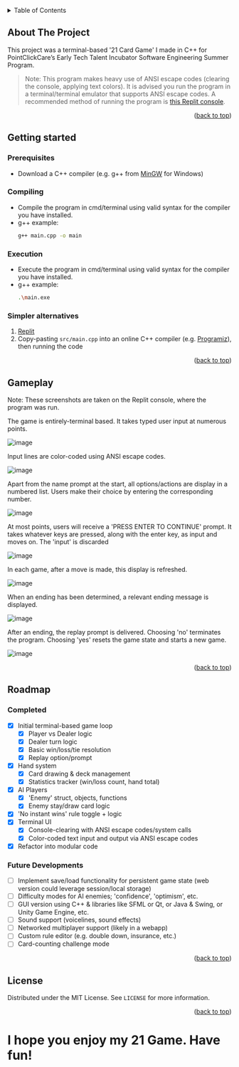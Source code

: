 <a id="readme-top"></a>
<!-- TABLE OF CONTENTS -->
<details>
  <summary>Table of Contents</summary>
  <ol>
    <li><a href="#about-the-project">About The Project</a></li>
    <li><a href="#getting-started">Getting Started</a></li>
    <li><a href="#gameplay">Gameplay</a></li>
    <li><a href="#roadmap">Roadmap</a></li>
    <li><a href="#license">License</a></li>
  </ol>
</details>

## About The Project
This project was a terminal-based '21 Card Game' I made in C++ for PointClickCare’s Early Tech Talent Incubator Software Engineering Summer Program.

> Note: This program makes heavy use of ANSI escape codes (clearing the console, applying text colors). It is advised you run the program in a terminal/terminal emulator that supports ANSI escape codes. 
> A recommended method of running the program is [this Replit console](https://replit.com/@teddycitroos/21-Game?v=1).

<p align="right">(<a href="#readme-top">back to top</a>)</p>

## Getting started
### Prerequisites
* Download a C++ compiler (e.g. g++ from [MinGW](https://github.com/niXman/mingw-builds-binaries/releases) for Windows)

### Compiling
* Compile the program in cmd/terminal using valid syntax for the compiler you have installed.
* g++ example:
  ```sh
  g++ main.cpp -o main
  ```

### Execution
* Execute the program in cmd/terminal using valid syntax for the compiler you have installed.
* g++ example:
  ```sh
  .\main.exe
  ```

### Simpler alternatives
1. [Replit](https://replit.com/@teddycitroos/21-Game?v=1)
2. Copy-pasting ```src/main.cpp``` into an online C++ compiler (e.g. [Programiz](https://www.programiz.com/cpp-programming/online-compiler/)), then running the code

<p align="right">(<a href="#readme-top">back to top</a>)</p>

## Gameplay
Note: These screenshots are taken on the Replit console, where the program was run.

The game is entirely-terminal based. It takes typed user input at numerous points.

![image](https://github.com/user-attachments/assets/0f6c73df-4e2a-4572-8628-9bb1d48e38b8)

Input lines are color-coded using ANSI escape codes.

![image](https://github.com/user-attachments/assets/31ec0f4b-a22f-484b-89d9-7f5275d384b4)

Apart from the name prompt at the start, all options/actions are display in a numbered list. Users make their choice by entering the corresponding number.

![image](https://github.com/user-attachments/assets/d95d2f10-2eaf-4a55-aba2-d497e0f0211a)

At most points, users will receive a 'PRESS ENTER TO CONTINUE' prompt. It takes whatever keys are pressed, along with the enter key, as input and moves on. The 'input' is discarded

![image](https://github.com/user-attachments/assets/33df49df-7452-4e24-ad8d-282793e048e2)

In each game, after a move is made, this display is refreshed.

![image](https://github.com/user-attachments/assets/cabd3ee6-2ebd-4a1b-a2e0-d3c8511cbd38)

When an ending has been determined, a relevant ending message is displayed.

![image](https://github.com/user-attachments/assets/aed6b228-d2ca-4080-87f8-8b02007a42e3)

After an ending, the replay prompt is delivered. Choosing 'no' terminates the program. Choosing 'yes' resets the game state and starts a new game.

![image](https://github.com/user-attachments/assets/30a007ff-d1ae-4b76-8491-1587620b4dad)

<p align="right">(<a href="#readme-top">back to top</a>)</p>

<!-- ROADMAP -->
## Roadmap
### Completed
- [x] Initial terminal-based game loop
  - [x] Player vs Dealer logic
  - [x] Dealer turn logic
  - [x] Basic win/loss/tie resolution
  - [x] Replay option/prompt
- [x] Hand system
  - [x] Card drawing & deck management
  - [x] Statistics tracker (win/loss count, hand total)
- [x] AI Players
  - [x] 'Enemy' struct, objects, functions
  - [x] Enemy stay/draw card logic 
- [x] 'No instant wins' rule toggle + logic
- [x] Terminal UI
  - [x] Console-clearing with ANSI escape codes/system calls
  - [x] Color-coded text input and output via ANSI escape codes
- [x] Refactor into modular code

### Future Developments
- [ ] Implement save/load functionality for persistent game state (web version could leverage session/local storage)
- [ ] Difficulty modes for AI enemies; 'confidence', 'optimism', etc.
- [ ] GUI version using C++ & libraries like SFML or Qt, or Java & Swing, or Unity Game Engine, etc.
- [ ] Sound support (voicelines, sound effects)  
- [ ] Networked multiplayer support (likely in a webapp)
- [ ] Custom rule editor (e.g. double down, insurance, etc.)  
- [ ] Card-counting challenge mode

<p align="right">(<a href="#readme-top">back to top</a>)</p>

<!-- LICENSE -->
## License

Distributed under the MIT License. See `LICENSE` for more information.

<p align="right">(<a href="#readme-top">back to top</a>)</p>

# I hope you enjoy my 21 Game. Have fun!
